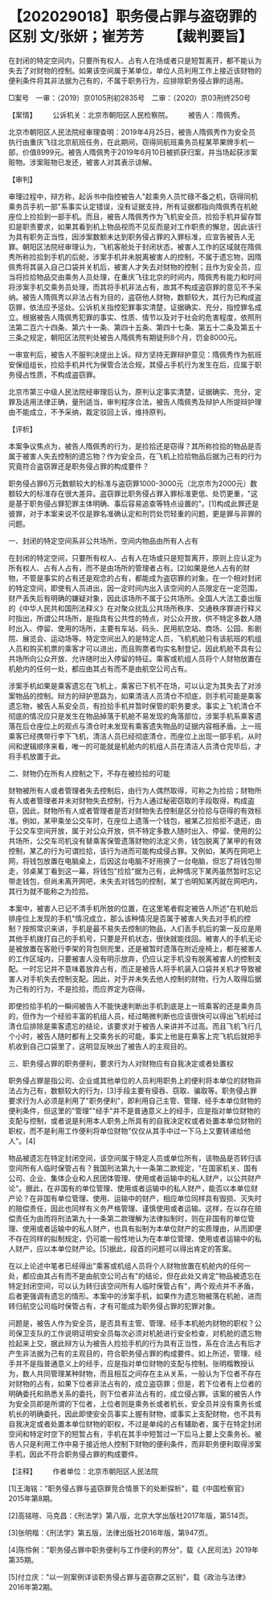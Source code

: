 # 【202029018】职务侵占罪与盗窃罪的区别 文/张妍；崔芳芳 　　【裁判要旨】

在封闭的特定空间内，只要所有权人、占有人在场或者只是短暂离开，都不能认为失去了对财物的控制。如果该空间属于某单位，单位人员利用工作上接近该财物的便利条件将其非法据为己有的，不属于职务行为，应排除职务侵占罪的适用。

□案号　一审：（2019）京0105刑初2835号　二审：（2020）京03刑终250号

【案情】 　　公诉机关：北京市朝阳区人民检察院。 　　被告人：隋佩秀。

北京市朝阳区人民法院经审理查明：2019年4月25日，被告人隋佩秀作为安全员执行由重庆飞往北京航班任务，在此期间，窃得同航班乘务员程某苹果牌手机一部，价值8999元。被告人隋佩秀于2019年6月10日被抓获归案，并当场起获涉案赃物。涉案赃物已发还，被害人对其表示谅解。

【审判】

审理过程中，辩方称，起诉书中指控被告人"趁乘务人员忙碌不备之机，窃得同机乘务员手机一部"系事实认定错误，没有证据支持，所有证据都指向隋佩秀在机舱座位上捡拾到一部手机。而且，被告人隋佩秀作为飞机安全员，捡拾手机并留存暂扣是职责要求，如果其看到机上物品视而不见反而是对工作职责的懈怠，因此该行为具有职务正当性，因涉案数额未达到职务侵占罪的入罪标准，应宣告被告人无罪。朝阳区法院经审理认为，飞机客舱处于封闭状态，被害人工作的区域就在隋佩秀所称捡拾到手机的后舱，涉案手机并未脱离被害人的控制，不属于遗忘物，因隋佩秀将其装入自己口袋并关机后，被害人才失去对财物的控制；且作为安全员，应当将捡拾物品交由乘务人员处理，在重庆飞往北京的时间内，隋佩秀有能力和时间将涉案手机交乘务员处理，而其将手机非法占有，故其不构成盗窃罪的意见不予采纳。被告人隋佩秀以非法占有为目的，盗窃他人财物，数额较大，其行为已构成盗窃罪，依法应予惩处。公诉机关指控犯罪事实清楚，证据确实、充分，指控罪名成立。根据被告人隋佩秀犯罪的事实、性质、情节以及对于社会的危害程度，依照刑法第二百六十四条、第六十一条、第四十五条、第四十七条、第五十二条及第五十三条之规定，朝阳区法院判处被告人隋佩秀有期徒刑8个月，罚金8000元。

一审宣判后，被告人不服判决提出上诉。辩方坚持无罪辩护意见：隋佩秀作为航班安保组组长，捡拾手机并代为保管合法合规，其侵占手机行为发生在后，应属于职务侵占性质，不构成盗窃罪。

北京市第三中级人民法院经审理后认为，原判认定事实清楚，证据确实、充分，定罪及适用法律正确，量刑适当，审判程序合法，被告人隋佩秀及辩护人所提辩护理由不能成立，不予采纳，裁定驳回上诉，维持原判。

【评析】

本案争议焦点为，被告人隋佩秀的行为，是捡拾还是窃得？其所称捡拾的物品是否属于被害人失去控制的遗忘物？作为安全员，在飞机上捡拾物品后据为己有的行为究竟符合盗窃罪还是职务侵占罪的构成要件？

职务侵占罪6万元数额较大的标准与盗窃罪1000-3000元（北京市为2000元）数额较大的标准存在很大差异。盗窃罪比职务侵占罪入罪标准更低、处罚更重，"这是基于职务侵占罪犯罪主体明确、事后容易追查等特点设置的"。\[1\]构成此罪还是彼罪，对于本案来说不仅是罪名准确认定和刑罚处罚轻重的问题，更是罪与非罪的问题。

一、封闭的特定空间系非公共场所，空间内物品由所有人占有

在封闭的特定空间，只要所有权人、占有人在场或只是短暂离开，原则上应认定为所有权人、占有人占有，而不是由场所的管理者占有。\[2\]如果是他人占有的财物，不管是事实的占有还是观念的占有，都能成为盗窃罪的对象。在一个相对封闭的特定空间，即使有人员进出，因一定时间内出入该空间的人员限定在一定范围，财产丢失后有明确的嫌疑对象，因此该场所不属于公共场所。全国人大法工委出版的《中华人民共和国刑法释义》在对聚众扰乱公共场所秩序、交通秩序罪进行释义时指出，所谓公共场所，是指具有公共性的特点，对公众开放，供不特定多数人随时出入、停留、使用的场所，主要有车站、码头、民用航空站、商场、公园、影剧院、展览会、运动场等。特定空间出入的是特定人员，飞机机舱只有该航班的机组人员和购买机票的乘客才可以进出，而且购票者均实名制登记，因此机舱不具有公共场所向公众开放、允许随时出入停留的特征。乘客或机组人员将个人财物放置在机舱内的任何一处，都应由其占有而不是由航空公司占有。

涉案手机如果是乘客遗忘在飞机上，乘客已下机不在场，可以认定为其失去了对涉案物品的控制。辩方的辩护思路为，如果清洁人员清仓不彻底，则手机可能是乘客遗忘物，被告人系安全员，有捡拾手机并暂时保管的职务要求。事实上飞机清仓不彻底的情况应只是发生在物品掉落于机舱不易发现的角落部位，涉案手机系乘客遗落在后仓座位上的观点与清仓时未发现有乘客遗失物品的证据内容相矛盾。上一班乘客已经携带行李下飞机，清洁人员已经彻底清仓，而座位上出现一部手机，从时间和逻辑顺序来看，唯一的可能就是机舱内的机组人员在清洁人员清仓完毕后，才将手机放置于此。

二、财物仍在所有人控制之下，不存在被捡拾的可能

财物被所有人或者管理者失去控制后，由行为人偶然取得，可称之为捡拾；财物所有人或者管理者并未对财物失去控制，行为人通过秘密窃取的手段取得，构成盗窃，因此，财物所有人或者管理者是否对财物失去控制是区分捡拾与窃得的有效标准。例如，某甲乘坐公交车时，在座位上遗落一个钱包，被某乙捡拾拒不退还，由于公交车空间开放，属于对公众开放，供不特定多数人随时出入、停留、使用的公共场所，公交车司机没有替乘客保管遗落财物的法定义务，钱包脱离了某甲的有效控制，某乙的行为可谓捡拾，该行为进而可能构成侵占罪。又例如，某丙在网吧上网，将钱包放置在电脑桌上，后因这台电脑不好用换了一台电脑，但忘了将钱包带走，邻桌某丁看到这一幕，将钱包"捡拾"据为己有，此种情况下某丙虽然暂时忘记带走钱包，但尚未离开网吧，未失去对钱包的控制，某丁也明知某丙就在网吧内，其行为就不能称之为捡拾。

本案中，被害人已记不清手机所放的位置，在这里笔者假定被告人所述"在机舱后排座位上发现的手机"情况成立，那么该种情况是否属于被害人失去对手机的控制？按照常识来讲，手机是最不易失去控制的物品，人们丢手机后的第一反应是用其他手机拨打自己的手机号，只要是开机状态，很快就能找回。被害人的手机无论是被放置在客舱行李架的背包侧兜里，还是被暂时遗落在附近座椅上，都在被害人的工作区域内，只要被害人没有明示放弃，仍应认定手机没有脱离被害人的控制支配。一时忘记并不意味着放弃占有，而正是被告人将手机装入口袋并关机才导致被害人对手机失去控制支配。因此，对于并未失去他人控制的财物，行为人取得后据为己有的行为，不是捡拾，而应界定为窃得。

即使捡拾手机的一瞬间被告人不能快速判断出手机到底是上一班乘客的还是乘务员的，但作为一个经验丰富的机组人员，经过略微判断也应该很快可以得出飞机经过清仓后排除是乘客遗忘的结论，该要求对于被告人来讲并不过高。而且飞机飞行几个小时，被告人随时都有上交乘务长的可能，事实上他是在乘客上完飞机后就把手机收到自己口袋里了，这明显反映出了被告人的主观目的。

三、职务侵占罪的职务便利，要求行为人对财物应有自我决定或者处置权

职务侵占罪是指公司、企业或其他单位的人员利用职务上的便利将本单位的财物非法占为己有，数额较大的行为，\[3\]手段主要有侵吞、窃取、骗取等。职务侵占罪要求行为人必须是利用了"职务便利"，即利用自己主管、管理、经手本单位财物的便利条件，但这里的"管理""经手"并不是普通意义上的经手，应是指对单位财物的支配与控制，或者说是利用本人职务上所具有的自我决定权或者处置本单位财物的职权，而不是利用工作便利将单位财物"仅仅从其手中过一下马上又要转递给他人"。\[4\]

物品被遗忘在特定封闭空间，该空间属于特定人员或单位所有，该物品是否转归该空间所有人临时保管占有？我国刑法第九十一条第二款规定，"在国家机关、国有公司、企业、集体企业和人民团体管理、使用或者运输中的私人财产，以公共财产论"。据此，在非国有的单位管理、使用或者运输中的私人财产，能否以本单位财产论？在非国有单位管理、使用、运输中的财产，相应单位同样具有毁损、灭失时的赔偿责任，因此也同样有义务严格管理、谨慎使用或者运输。这样，在以存在赔偿责任为由而将刑法第九十一条第二款理解为法律拟制时，则在非国有的单位管理、使用或者运输中的私人财产，也具有拟制为本单位财产的实质理由，从而即便不存在同样的拟制规定，仍可能一般性地认为在本单位管理、使用或者运输中的私人财产，应以本单位财产论。\[5\]据此，段首的问题可以得出肯定的答案。

在以上论述中笔者已经得出"乘客或机组人员将个人财物放置在机舱内的任何一处，都应由其占有而不是由航空公司占有"的结论，但在此处又肯定"物品被遗忘在特定封闭空间，可以认为转归该空间所有人临时保管占有"，两个观点并不矛盾，后者更强调有遗忘的情形。本案中的涉案手机，如果作为遗忘物被落在机舱，进而转归航空公司临时保管占有，才有可能成为职务侵占罪的犯罪对象。

问题是，被告人作为安全员，是否具有主管、管理、经手本机舱内财物的职权？公司保卫支队的工作说明证明安全员每次必须对机舱进行安全检查，对机舱的遗忘物捡起来上交，据此辩方认为被告人捡拾手机的行为具有正当性，系在合法占有后才产生非法据为己有的主观目的，符合职务侵占罪的构成要件。如上所述，管理、经手并不是指普通意义上的经手，应是指对单位财物的支配与控制。张明楷教授认为，数人共同管理某种财物，而且相互之间存在主从关系，一般认为下位者不存在对财物的占有，如果下位者非法占有的，成立盗窃罪；但是，若下位者有上位者的明确委托和熟悉关系的委托，则下位者非法占有的，成立侵占罪。该案的被告人作为安全员即是所谓的下位者，上位者则是乘务长或者机长，安全员并没有乘务长或机长的明确委托，因此即使安全员事实上握有财物，或事实上支配财物，也不具有自我决定或者处置本单位财物的职权，不过是单纯的占有辅助者，属于在特定封闭空间和特定时空下的短暂占有，手机在其手中短暂过一下后马上要上交乘务长。被告人只是利用工作中易于接近他人控制下财物的便利条件，而非职务便利取得涉案手机，因此不符合职务侵占罪的构成要件。

【注释】 　　作者单位：北京市朝阳区人民法院

\[1\]王海铭："职务侵占罪与盗窃罪竞合情景下的处断探析"，载《中国检察官》2015年第8期。

\[2\]高铭暄、马克昌：《刑法学》第八版，北京大学出版社2017年版，第514页。

\[3\]张明楷：《刑法学》第五版，法律出版社2016年版，第947页。

\[4\]陈伶俐："职务侵占罪中职务便利与工作便利的界分"，载《人民司法》2019年第35期。

\[5\]付立庆："以一则案例详谈职务侵占罪与盗窃罪之区别"，载《政治与法律》2016年第2期。